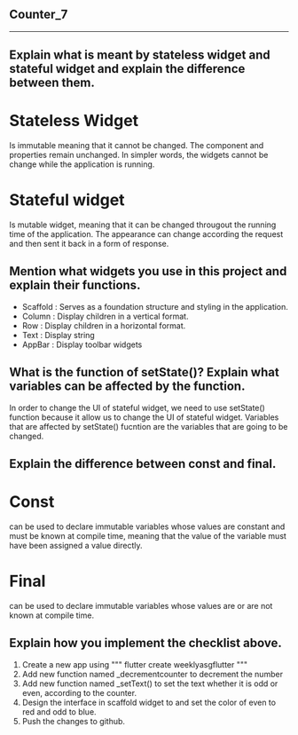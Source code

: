 ## Counter_7
------------------------------------------------------------------------------------------------------------------
##  Explain what is meant by stateless widget and stateful widget and explain the difference between them.
# Stateless Widget
Is immutable meaning that it cannot be changed. The component and properties remain unchanged. In simpler words, the widgets cannot be change while the application is running.
# Stateful widget
Is mutable widget, meaning that it can be changed througout the running time of the application. The appearance can change according the request and then sent it back in a form of response.

## Mention what widgets you use in this project and explain their functions.
- Scaffold : Serves as a foundation structure and styling in the application.
- Column : Display children in a vertical format.
- Row : Display children in a horizontal format.
- Text : Display string
- AppBar : Display toolbar widgets

## What is the function of setState()? Explain what variables can be affected by the function.
In order to change the UI of stateful widget, we need to use setState() function because it allow us to change the UI of stateful widget. Variables that are affected by setState() fucntion are the variables that are going to be changed.

## Explain the difference between const and final.
# Const
can be used to declare immutable variables whose values are constant and must be known at compile time, meaning that the value of the variable must have been assigned a value directly.
# Final
can be used to declare immutable variables whose values are or are not known at compile time.

## Explain how you implement the checklist above.
1. Create a new app using 
"""
flutter create weeklyasgflutter
"""
2. Add new function named _decrementcounter to decrement the number
3. Add new function named _setText() to set the text whether it is odd or even, according to the counter.
4. Design the interface in scaffold widget to and set the color of even to red and odd to blue.
5. Push the changes to github.
